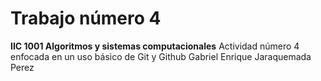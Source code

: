 # Trabajo número 4
**IIC 1001 Algoritmos y sistemas computacionales**
 Actividad número 4 enfocada en un uso básico de Git y Github
 Gabriel Enrique Jaraquemada Perez